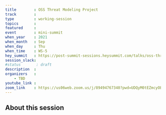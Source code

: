 ```yaml
---
title        : OSS Threat Modeling Project
track        :
type         : working-session
topics       :
featured     :
event        : mini-summit
when_year    : 2021
when_month   : Sep
when_day     : Thu
when_time    : WS-5
hey_summit   : https://post-summit-sessions.heysummit.com/talks/oss-threat-modeling-project/
session_slack:
#status       : draft
description  :
organizers   :
    - TBD
youtube_link :
zoom_link    : https://us06web.zoom.us/j/89494767340?pwd=UDQyM0tEZmcyOE02Z1FuWEpGb0F4QT09
---
```


## About this session
